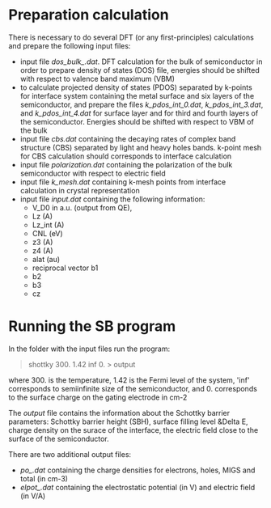 
# Preparation calculation

There is necessary to do several DFT (or any first-principles) calculations and prepare the following input files:

* input file *dos_bulk_.dat*. DFT calculation for the bulk of semiconductor in order to prepare density of states (DOS) file, energies should be shifted with respect to valence band maximum (VBM)
* to calculate projected density of states (PDOS) separated by k-points for interface system containing the metal surface and six layers of the semiconductor, and prepare the files *k_pdos_int_0.dat*, *k_pdos_int_3.dat*, and *k_pdos_int_4.dat* for surface layer and for third and fourth layers of the semiconductor. Energies should be shifted with respect to VBM of the bulk     
* input file *cbs.dat* containing the decaying rates of complex band structure (CBS) separated by light and heavy holes bands. k-point mesh for CBS calculation should corresponds to interface calculation
* input file *polarization.dat* containing the polarization of the bulk semiconductor with respect to electric field
* input file *k_mesh.dat* containing k-mesh points from interface calculation in crystal representation
* input file *input.dat* containing the following information:
  - V_D0 in a.u. (output from QE),  
  - Lz (A)
  - Lz_int (A)
  - CNL (eV)
  - z3 (A)
  - z4 (A)
  - alat (au)
  - reciprocal vector b1
  - b2
  - b3
  - cz

# Running the SB program

In the folder with the input files run the program:

> shottky 300. 1.42 inf 0. > output

where 300. is the temperature, 1.42 is the Fermi level of the system, 'inf' corresponds to semiinfinite size of the semiconductor, and 0. corresponds to the surface charge on the gating electrode in cm-2

The *output* file contains the information about the Schottky barrier parameters: Schottky barrier height (SBH), surface filling level &Delta E, charge density on the surace of the interface, the electric field close to the surface of the semiconductor.

There are two additional output files:
- *po_.dat* containing the charge densities for electrons, holes, MIGS and total (in cm-3)
- *elpot_.dat* containing the electrostatic potential (in V) and electric field (in V/A)


